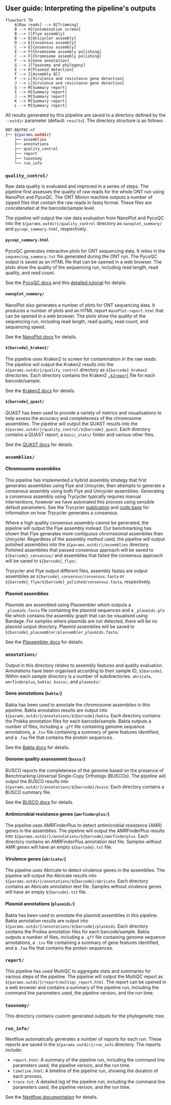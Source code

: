 ## User guide: Interpreting the pipeline's outputs

```mermaid
flowchart TD
    A[Raw reads] --> B[Trimming]
    B --> H[Contamination screen]
    B --> C[Flye assembly]
    B --> D[Unicycler assembly]
    D --> E[Consensus assembly]
    C --> E[Consensus assembly]
    E --> F[Chromosome assembly polishing]
    C --> F[Chromosome assembly polishing]
    F --> G[Gene annotation]
    G --> J[Taxonomy and phylogeny]
    E --> K[Plasmid detection]
    F --> I[Assembly QC]
    F --> L[Virulence and resistance gene detection]
    J --> L[Virulence and resistance gene detection]
    G --> M[Summary report]
    I --> M[Summary report]
    J --> M[Summary report]
    K --> M[Summary report]
    L --> M[Summary report]
```

All results generated by this piipeline are saved to a directory defined by the `--outdir` parameter (default: `results`). The directory structure is as follows:

``` bash
ONT-BACPAC-nf
├── ${params.outdir}
    ├── assemblies
    ├── annotations
    ├── quality_control
    ├── report
    ├── taxonomy
    └── run_info
```

### `quality_control/`

Raw data quality is evaluated and improved in a series of steps. The pipeline first assesses the quality of raw reads for the whole ONT run using NanoPlot and PycoQC. The ONT Minion machine outputs a number of zipped files that contain the raw reads in fastq format. These files are concatenated at the barcode/sample level. 

The pipeline will output the raw data evaluation from NanoPlot and PycoQC into the `${params.outdir}/quality_control` directory as `nanoplot_summary/` and `pycoqc_summary.html`, respectively. 

#### `pycoqc_summary.html`

PycoQC generates interactive plots for ONT sequencing data. It relies in the `sequencing_summary.txt` file generated during the ONT run. The PycoQC output is saved as an HTML file that can be opened in a web browser. The plots show the quality of the sequencing run, including read length, read quality, and read count. 

See the [PycoQC docs](https://a-slide.github.io/pycoQC/) and this [detailed tutorial](https://timkahlke.github.io/LongRead_tutorials/QC_P.html) for details.

#### `nanoplot_summary/`

NanoPlot also generates a number of plots for ONT sequencing data. It produces a number of plots and an HTML report `NanoPlot-report.html` that can be opened in a web browser. The plots show the quality of the sequencing run, including read length, read quality, read count, and sequencing speed. 

See the [NanoPlot docs](https://github.com/wdecoster/NanoPlot) for details.

#### `${barcode}_kraken2/`

The pipeline uses Kraken2 to screen for contamination in the raw reads. The pipeline will output the Kraken2 results into the `${params.outdir}/quality_control` directory as `${barcode}_kraken2` directories. Each directory contains the Kraken2 [`.k2report`](https://github.com/DerrickWood/kraken2/blob/master/docs/MANUAL.markdown#output-formats) file for each barcode/sample. 

See the [Kraken2 docs](https://github.com/DerrickWood/kraken2/blob/master/docs/MANUAL.markdown#output-formats) for details.

#### `${barcode}_quast/`

QUAST has been used to provide a variety of metrics and visualisations to help assess the accuracy and completeness of the chromosome assemblies. The pipeline will output the QUAST results into the `${params.outdir}/quality_control/${barcode}_quast`. Each directory contains a QUAST report, a `basic_stats/` folder and various other files. 

See the [QUAST docs](https://quast.sourceforge.net/docs/manual.html#sec3) for details. 

### `assemblies/` 

#### Chromosome assemblies

This pipeline has implemented a hybrid assembly strategy that first generates assemblies using Flye and Unicycler, then attempts to generate a consensus assembly using both Flye and Unicycler assemblies. Generating a consensus assembly using Trycycler typically requires manual interventions, however we have automated this process using sensible default parameters. See the Trycycler [publication](https://genomebiology.biomedcentral.com/articles/10.1186/s13059-021-02483-z) and [code base](https://github.com/rrwick/Trycycler) for  information on how Trycycler generates a consensus.

Where a high quality consensus assembly cannot be generated, the pipeline will output the Flye assembly instead. Our benchmarking has shown that Flye generates more contiguous chromosomal assemblies than Unicycler. Regardless of the assembly method used, the pipeline will output polished assemblies into the `${params.outdir}/assemblies` directory. Polished assemblies that passed consensus approach will be saved to `${barcode}_consensus/` and assemblies that failed the consensus approach will be saved to `${barcode}_flye/`. 

Trycycler and Flye output different files, assembly fastas are output assemblies as `${barcode}_consensus/consensus.fasta` or `${barcode}_flye/${barcode}_polished/consensus.fasta`, respectively. 

#### Plasmid assemblies

Plasmids are assembled using Plassembler which outputs a `_plasmids.fasta` file containing the plasmid sequences and a `_plasmids.gfa` file which contains the assembly graph that can be visualised using Bandage. For samples where plasmids are not detected, there will be no plasmid output directory. Plasmid assemblies will be saved to `${barcode}_plassembler/plassembler_plasmids.fasta`. 

See the [Plassembler docs](https://github.com/gbouras13/plassembler?tab=readme-ov-file#outputs) for details.

### `annotations/` 

Output in this directory relates to assembly features and quality evaluation. Annotations have been organised according to their sample ID, `${barcode}`. Within each sample directory is a number of subdirectories: `abricate`, `amrfinderplus`, `bakta/`. `busco/`, and `plasmids/`. 

#### Gene annotations (`bakta/`)

Bakta has been used to annotate the chromosome assemblies in this pipeline. Bakta annotation results are output into `${params.outdir}/annotations/${barcode}/bakta`. Each directory contains the Prokka annotation files for each barcode/sample. Bakta outputs a number of files, including a `.gff` file containing genome sequence annotations, a `.tsv` file containing a summary of gene features identified, and a `.faa` file that contains the protein sequences. 

See the [Bakta docs](https://github.com/oschwengers/bakta?tab=readme-ov-file#output) for details. 

#### Genome quality assessment (`busco/`)

BUSCO reports the completeness of the genome based on the presence of Benchmarking Universal Single-Copy Orthologs (BUSCOs). The pipeline will output the BUSCO results into `${params.outdir}/annotations/${barcode}/busco`. Each directory contains a BUSCO summary file.  

See the [BUSCO docs](https://busco.ezlab.org/busco_userguide.html#interpreting-the-results) for details. 

#### Antimicrobial resistance genes (`amrfinderplus/`)

The pipeline uses AMRFinderPlus to detect antimicrobial resistance (AMR) genes in the assemblies. The pipeline will output the AMRFinderPlus results into `${params.outdir}/annotations/${barcode}/amrfinderplus`. Each directory contains an AMRFinderPlus annotation text file. Samples without AMR genes will have an empty `${barcode}.txt` file.

#### Virulence genes (`abricate/`)

The pipeline uses Abricate to detect virulence genes in the assemblies. The pipeline will output the Abricate results into `${params.outdir}/annotations/${barcode}/abricate`. Each directory contains an Abricate annotation text file. Samples without virulence genes will have an empty `${barcode}.txt` file.

#### Plasmid annotations (`plasmids/`)

Bakta has been used to annotate the plasmid assemblies in this pipeline. Bakta annotation results are output into `${params.outdir}/annotations/${barcode}/plasmids`. Each directory contains the Prokka annotation files for each barcode/sample. Bakta outputs a number of files, including a `.gff` file containing genome sequence annotations, a `.tsv` file containing a summary of gene features identified, and a `.faa` file that contains the protein sequences. 

### `report/` 

This pipeline has used MultiQC to aggregate stats and summaries for various steps of the pipeline. The pipeline will output the MultiQC report as `${params.outdir}/report/multiqc_report.html`. The report can be opened in a web browser and contains a summary of the pipeline run, including the command line parameters used, the pipeline version, and the run time. 

### `taxonomy/`

This directory contains custom generated outputs for the phylogenetic tree.  

### `run_info/`

Nextflow automatically generates a number of reports for each run. These reports are saved in the `${params.outdir}/run_info` directory. The reports include: 

* `report.html`: A summary of the pipeline run, including the command line parameters used, the pipeline version, and the run time.
* `timeline.html`: A timeline of the pipeline run, showing the duration of each process.
* `trace.txt`: A detailed log of the pipeline run, including the command line parameters used, the pipeline version, and the run time. 

See the [Nextflow documentation](https://www.nextflow.io/docs/latest/tracing.html) for details.